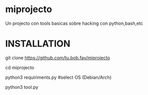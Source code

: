 # miprojecto
Un projecto con tools basicas sobre hacking con python,bash,etc
   # INSTALLATION 

git clone https://github.com/tu.bob.fav/miprojecto

cd miprojecto

python3 requiriments.py #select OS (Debian/Arch)

python3 tool.py
```

